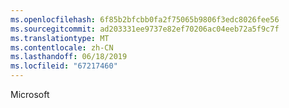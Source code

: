 ```yaml
---
ms.openlocfilehash: 6f85b2bfcbb0fa2f75065b9806f3edc8026fee56
ms.sourcegitcommit: ad203331ee9737e82ef70206ac04eeb72a5f9c7f
ms.translationtype: MT
ms.contentlocale: zh-CN
ms.lasthandoff: 06/18/2019
ms.locfileid: "67217460"
---
```

Microsoft
